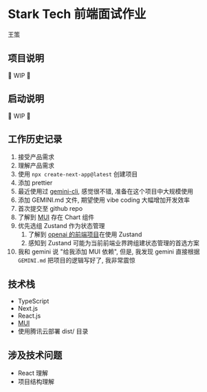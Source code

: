 # Stark Tech 前端面试作业

王策

## 项目说明

🚧 WIP 🚧

## 启动说明

🚧 WIP 🚧

## 工作历史记录

1. 接受产品需求
2. 理解产品需求
3. 使用 `npx create-next-app@latest` 创建项目
4. 添加 prettier
5. 最近使用过 [gemini-cli](https://github.com/google-gemini/gemini-cli), 感觉很不错, 准备在这个项目中大规模使用
6. 添加 GEMINI.md 文件, 期望使用 vibe coding 大幅增加开发效率
7. 首次提交至 github repo
8. 了解到 [MUI](https://mui.com/) 存在 Chart 组件
9. 优先选组 Zustand 作为状态管理
   1. 了解到 [openai 的前端项目](https://github.com/openai/openai-fm)在使用 Zustand
   2. 感知到 Zustand 可能为当前前端业界跨组建状态管理的首选方案
10. 我和 gemini 说 "给我添加 MUI 依赖", 但是, 我发现 gemini 直接根据 `GEMINI.md` 把项目的逻辑写好了, 我非常震惊

## 技术栈

- TypeScript
- Next.js
- React.js
- [MUI](https://mui.com/)
- 使用腾讯云部署 dist/ 目录

## 涉及技术问题

- React 理解
- 项目结构理解
